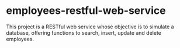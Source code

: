 # employees-restful-web-service
This project is a RESTful web service whose objective is to simulate a database, offering functions to search, insert, update and delete employees.
